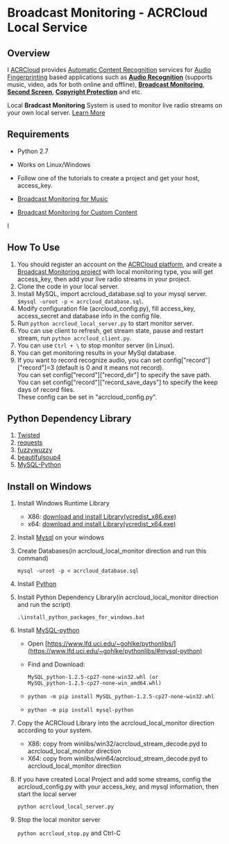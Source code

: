 # Broadcast Monitoring - ACRCloud Local Service

## Overview
I  [ACRCloud](https://www.acrcloud.com/) provides [Automatic Content Recognition](https://www.acrcloud.com/docs/introduction/automatic-content-recognition/) services for [Audio Fingerprinting](https://www.acrcloud.com/docs/introduction/audio-fingerprinting/) based applications such as **[Audio Recognition](https://www.acrcloud.com/music-recognition)** (supports music, video, ads for both online and offline), **[Broadcast Monitoring](https://www.acrcloud.com/broadcast-monitoring)**, **[Second Screen](https://www.acrcloud.com/second-screen-synchronization)**, **[Copyright Protection](https://www.acrcloud.com/copyright-protection-de-duplication)** and etc.<br>
  
Local **Bradcast Monitoring** System is used to monitor live radio streams on your own local server. [Learn More](https://www.acrcloud.com/docs/acrcloud-services/for-pc-server/radio-airplay-monitoring-music/#server-location)

## Requirements
* Python 2.7
* Works on Linux/Windows
* Follow one of the tutorials to create a project and get your host, access_key.

 * [Broadcast Monitoring for Music](https://www.acrcloud.com/docs/tutorials/broadcast-monitoring-for-music/)
 
 * [Broadcast Monitoring for Custom Content](https://www.acrcloud.com/docs/tutorials/broadcast-monitoring-for-custom-content/)

I
## How To Use
1. You should register an account on the [ACRCloud platform](https://console.acrcloud.com/), and create a [Broadcast Monitoring project](https://www.acrcloud.com/docs/tutorials/broadcast-monitoring-for-music/) with local monitoring type, you will get access_key, then add your live radio streams in your project.
2. Clone the code in your local server.
3. Install MySQL, import acrcloud_database.sql to your mysql server. `$mysql -uroot -p < acrcloud_database.sql`.
4. Modify configuration file (acrcloud_config.py), fill access_key, access_secret and database info in the config file.
5. Run `python acrcloud_local_server.py` to start monitor server.
6. You can use client to refresh, get stream state, pause and restart stream, run `python acrcloud_client.py`.
7. You can use `Ctrl + \` to stop monitor server (in Linux).
8. You can get monitoring results in your MySql database.
9. If you want to record recognize audio, you can set config["record"]["record"]=3 (default is 0 and it means not record).<br>
   You can set config["record"]["record_dir"] to specify the save path.<br>
   You can set config["record"]["record_save_days"] to specify the keep days of record files.<br>
   These config can be set in "acrcloud_config.py".<br>

## Python Dependency Library
1. [Twisted](https://github.com/twisted/twisted)
2. [requests](https://pypi.org/project/requests/)
3. [fuzzywuzzy](https://github.com/seatgeek/fuzzywuzzy)
4. [beautifulsoup4](https://pypi.python.org/pypi/beautifulsoup4)
5. [MySQL-Python](https://pypi.python.org/pypi/MySQL-python)


## Install on Windows

1. Install Windows Runtime Library
    
    * X86: [download and install Library(vcredist_x86.exe)](https://www.microsoft.com/en-us/download/details.aspx?id=5555)
    * x64: [download and install Library(vcredist_x64.exe)](https://www.microsoft.com/en-us/download/details.aspx?id=14632)

2. Install [Mysql](https://dev.mysql.com/downloads/installer/) on your windows
3. Create Databases(in acrcloud_local_monitor direction and run this command)

    `mysql -uroot -p < acrcloud_database.sql`

4. Install [Python](https://www.python.org/downloads/)
5. Install Python Dependency Library(in acrcloud_local_monitor direction and run the script)
    
    `.\install_python_packages_for_windows.bat`

6. Install [MySQL-python](https://pypi.org/project/MySQL-python/1.2.5/)
    
    * Open [https://www.lfd.uci.edu/~gohlke/pythonlibs/](https://www.lfd.uci.edu/~gohlke/pythonlibs/#mysql-python)
    * Find and Download:

        `MySQL_python‑1.2.5‑cp27‑none‑win32.whl (or MySQL_python‑1.2.5‑cp27‑none‑win_amd64.whl)`

    * `python -m pip install MySQL_python‑1.2.5‑cp27‑none‑win32.whl`
    * `python -m pip install mysql-python`        

7. Copy the ACRCloud Library into the acrcloud_local_monitor direction according to your system.

    * X86: copy from winlibs/win32/acrcloud_stream_decode.pyd to acrcloud_local_monitor direction
    * X64: copy from winlibs/win64/acrcloud_stream_decode.pyd to acrcloud_local_monitor direction

8. If you have created Local Project and add some streams, config the acrcloud_config.py with your access_key, and mysql information, then start the local server

    `python acrcloud_local_server.py`

9. Stop the local monitor server

    `python acrcloud_stop.py` and Ctrl-C

